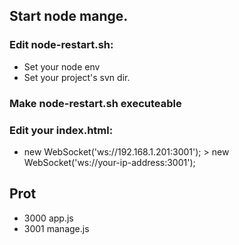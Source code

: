 
## Start node mange.
### Edit node-restart.sh:

* Set your node env
* Set your project's svn dir.

### Make node-restart.sh executeable

### Edit your index.html:

* new WebSocket('ws://192.168.1.201:3001'); > new WebSocket('ws://your-ip-address:3001');

## Prot
* 3000 app.js
* 3001 manage.js
